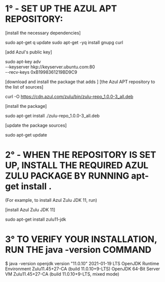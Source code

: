 # 1° - SET UP THE AZUL APT REPOSITORY:

[install the necessary dependencies]

sudo apt-get q update
sudo apt-get -yq install gnupg curl

[add Azul's public key]

sudo apt-key adv \
  --keyserver hkp://keyserver.ubuntu.com:80 \
  --recv-keys 0xB1998361219BD9C9
  
 [download and install the package that adds ]
 [the Azul APT repository to the list of sources]

curl -O https://cdn.azul.com/zulu/bin/zulu-repo_1.0.0-3_all.deb

[install the package]

sudo apt-get install ./zulu-repo_1.0.0-3_all.deb

[update the package sources]

sudo apt-get update

# 2° - WHEN THE REPOSITORY IS SET UP, INSTALL THE REQUIRED AZUL ZULU PACKAGE BY RUNNING apt-get install <package>.
(For example, to install Azul Zulu JDK 11, run)

[install Azul Zulu JDK 11]
  
sudo apt-get install zulu11-jdk

# 3° TO VERIFY YOUR INSTALLATION, RUN THE java -version COMMAND

$ java -version
openjdk version "11.0.10" 2021-01-19 LTS
OpenJDK Runtime Environment Zulu11.45+27-CA (build 11.0.10+9-LTS)
OpenJDK 64-Bit Server VM Zulu11.45+27-CA (build 11.0.10+9-LTS, mixed mode)
